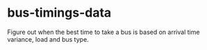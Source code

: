 # bus-timings-data
Figure out when the best time to take a bus is based on arrival time variance, load and bus type.
